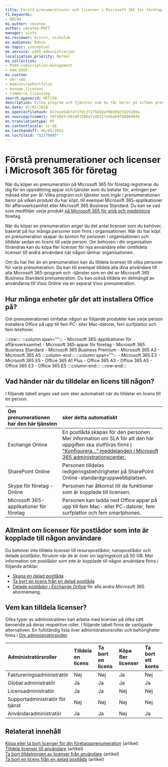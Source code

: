 ```yaml
---
title: Förstå prenumerationer och licenser i Microsoft 365 för företag
f1.keywords:
- NOCSH
ms.author: cmcatee
author: cmcatee-MSFT
manager: scotv
ms.reviewer: micurn, nicholak
ms.audience: Admin
ms.topic: conceptual
ms.service: o365-administration
localization_priority: Normal
ms.collection:
- M365-subscription-management
- Adm_O365
ms.custom:
- okr_smb
- AdminSurgePortfolio
- manage_licenses
- commerce_licensing
search.appverid: MET150
description: Vilka program och tjänster som du får beror på vilken produkt Microsoft 365 har köpt, t.ex. Microsoft 365-applikationer för affärsverksamhet.
ms.date: 07/01/2020
ms.openlocfilehash: 817ea454bf471fdc2f175658af9030925d29189a
ms.sourcegitcommit: 50f484fc501d81506a714b127a56a6979888d849
ms.translationtype: MT
ms.contentlocale: sv-SE
ms.lasthandoff: 06/05/2021
ms.locfileid: "52779885"
---
```

# <a name="understand-subscriptions-and-licenses-in-microsoft-365-for-business"></a>Förstå prenumerationer och licenser i Microsoft 365 för företag

När du köper en prenumeration på Microsoft 365 för företag registrerar du dig för en uppsättning appar och tjänster som du betalar för, antingen per månad eller per år. Vilka program och tjänster som ingår i prenumerationen beror på vilken produkt du har köpt, till exempel Microsoft 365-applikationer för affärsverksamhet eller Microsoft 365 Business Standard. Du kan se vad som medföljer varje produkt [på Microsoft 365 för små och medelstora](https://products.office.com/compare-all-microsoft-office-products?&activetab=tab:primaryr1) företag.

När du köper en prenumeration anger du det antal licenser som du behöver, baserat på hur många personer som finns i organisationen. När du har köpt en prenumeration skapar du konton för personer i organisationen och tilldelar sedan en licens till varje person. Om behoven i din organisation förändras kan du köpa fler licenser för nya användare eller omtilldela licenser till andra användare när någon lämnar organisationen.

Om du har fler än en prenumeration kan du tilldela licenser till olika personer för varje prenumeration. Du kan till exempel tilldela alla dina användare till alla Microsoft 365-program och -tjänster som en del av Microsoft 365 Business Standard prenumeration. Du kan också tilldela en delmängd av användarna till Visio Online via en separat Visio prenumeration.

## <a name="how-many-devices-can-people-install-office-on"></a>Hur många enheter går det att installera Office på?

Om prenumerationen omfattar någon av följande produkter kan varje person installera Office på upp till fem PC- eller Mac-datorer, fem surfplattor och fem telefoner.

:::row:::
   :::column span="":::
        - Microsoft 365-applikationer för affärsverksamhet - Microsoft 365-appar för företag - Microsoft 365 Business Standard - Microsoft 365 Business Premium - Microsoft 365 A3 - Microsoft 365 A5
   :::column-end:::
   :::column span="":::
        - Microsoft 365 E3 - Microsoft 365 E5 - Office 365 A1 Plus - Office 365 A3 - Office 365 A5 - Office 365 E3 - Office 365 E5
   :::column-end:::
:::row-end:::

## <a name="what-happens-when-you-assign-a-license-to-someone"></a>Vad händer när du tilldelar en licens till någon?

I följande tabell anges vad som sker automatiskt när du tilldelar en licens till en person:
  
|**Om prenumerationen har den här tjänsten**|**sker detta automatiskt**|
|:-----|:-----|
|Exchange Online  <br/> |En postlåda skapas för den personen. <br/> Mer information om SLA för att den här uppgiften ska slutföras finns [i "Konfigurera..." meddelanden i Microsoft 365 administrationscenter.](https://support.microsoft.com/help/2635238/setting-up-messages-in-the-office-365-admin-center) |
|SharePoint Online  <br/> |Personen tilldelas redigeringsbehörigheter på SharePoint Online-standardgruppwebbplatsen.  <br/> |
|Skype för företag - Online  <br/> |Personen har åtkomst till de funktioner som är kopplade till licensen.  <br/> |
|Microsoft 365-applikationer för företag  <br/> |Personen kan ladda ned Office appar på upp till fem Mac- eller PC-datorer, fem surfplattor och fem smartphones.  <br/> |

## <a name="understand-licenses-for-non-user-mailboxes"></a>Allmänt om licenser för postlådor som inte är kopplade till någon användare

Du behöver inte tilldela licenser till resurspostlådor, rumspostlådor och delade postlådor, förutom när de är över sin lagringskvot på 50 GB. Mer information om postlådor som inte är kopplade till någon användare finns i följande artiklar:
  
- [Skapa en delad postlåda](../../admin/email/create-a-shared-mailbox.md)
- [Ta bort en licens från en delad postlåda](../../admin/email/remove-license-from-shared-mailbox.md)
- [Delade postlådor i Exchange Online](/exchange/collaboration-exo/shared-mailboxes) för alla andra Microsoft 365 abonnemang.

## <a name="who-can-assign-licenses"></a>Vem kan tilldela licenser?

Olika typer av administratörer kan arbeta med licenser på olika sätt beroende på deras respektive roller. I följande tabell finns de vanligaste alternativen. En fullständig lista över administrationsroller och behörigheter finns i [Om administratörsroller](../../admin/add-users/about-admin-roles.md).
  
|**Administratörsroller**|**Tilldela en licens**|**Ta bort en licens**|**Köpa fler licenser**|**Ta bort ett konto**|
|:-----|:-----|:-----|:-----|:-----|
|Faktureringsadministratör  <br/> |Nej  <br/> |Nej  <br/> |Ja  <br/> |Nej  <br/> |
|Global administratör  <br/> |Ja  <br/> |Ja  <br/> |Ja  <br/> |Ja  <br/> |
|Licensadministratör <br/> |Ja <br/>|Ja <br/> |Nej <br/> |Nej <br/> |
|Supportadministratör för tjänst  <br/> |Nej  <br/> |Nej  <br/> |Nej  <br/> |Nej  <br/> |
|Användaradministratör  <br/> |Ja  <br/> |Ja  <br/> |Nej  <br/> |Ja  <br/> |

## <a name="related-content"></a>Relaterat innehåll

[Köpa eller ta bort licenser för din företagsprenumeration](buy-licenses.md) (artikel)\
[Tilldela licenser till användare](../../admin/manage/assign-licenses-to-users.md) (artikel)\
[Ta bort tilldelningen av licenser från användare](../../admin/manage/remove-licenses-from-users.md) (artikel)\
[Ta bort en licens från en delad postlåda](../../admin/email/remove-license-from-shared-mailbox.md) (artikel)
